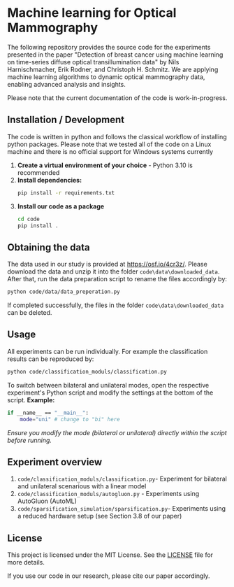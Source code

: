 # Machine learning for Optical Mammography

The following repository provides the source code for the experiments presented in the paper "Detection of breast cancer using machine learning on time-series
diffuse optical transillumination data" by Nils Harnischmacher, Erik Rodner, and Christoph H. Schmitz.
We are applying machine learning algorithms to dynamic optical mammography data, enabling advanced analysis and insights.

Please note that the current documentation of the code is work-in-progress. 

## Installation / Development

The code is written in python and follows the classical workflow of installing python packages. Please note that
we tested all of the code on a Linux machine and there is no official support for Windows systems currently

1. **Create a virtual environment of your choice** - Python 3.10 is recommended
2. **Install dependencies:**
    ```bash
    pip install -r requirements.txt
    ```
3. **Install our code as a package**
    ```bash
    cd code
    pip install .
    ```

## Obtaining the data

The data used in our study is provided at https://osf.io/4cr3z/. Please download the data and unzip it into the folder `code\data\downloaded_data`. After that, run the data preparation script to rename the files accordingly by: 
```bash
python code/data/data_preperation.py
```
If completed successfully, the files in the folder `code\data\downloaded_data` can be deleted.

## Usage

All experiments can be run individually. For example the classification results can be reproduced by:
```bash
python code/classification_moduls/classification.py
```

To switch between bilateral and unilateral modes, open the respective experiment's Python script and modify the settings at the bottom of the script.
**Example:**
```bash
if __name__ == "__main__":
    mode="uni" # change to "bi" here 
```
_Ensure you modify the mode (bilateral or unilateral) directly within the script before running._

## Experiment overview

1. ``code/classification_moduls/classification.py``- Experiment for bilateral and unilateral scenarious with a linear model
2. ``code/classification_moduls/autogluon.py`` - Experiments using AutoGluon (AutoML)
3. ``code/sparsification_simulation/sparsification.py``- Experiments using a reduced hardware setup (see Section 3.8 of our paper)

## License

This project is licensed under the MIT License. See the [LICENSE](LICENSE) file for more details.

If you use our code in our research, please cite our paper accordingly.